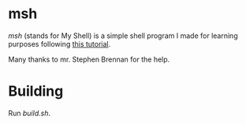 # msh
_msh_ (stands for My Shell) is a simple shell program I made for learning purposes following [this tutorial](https://brennan.io/2015/01/16/write-a-shell-in-c/).

Many thanks to mr. Stephen Brennan for the help.

# Building
Run _build.sh_.
